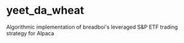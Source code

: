 # yeet_da_wheat
Algorithmic implementation of breadboi's leveraged S&amp;P ETF trading strategy for Alpaca

